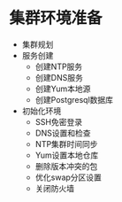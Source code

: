 # 集群环境准备
* 集群规划
* 服务创建
    * 创建NTP服务
    * 创建DNS服务
    * 创建Yum本地源
    * 创建Postgresql数据库
* 初始化环境
    * SSH免密登录
    * DNS设置和检查
    * NTP集群时间同步
    * Yum设置本地仓库
    * 删除版本冲突的包
    * 优化swap分区设置
    * 关闭防火墙